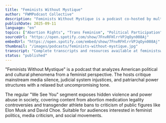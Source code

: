 ```yaml
---
title: "Feminists Without Mystique"
author: "FWMPodcast Collective"
description: "Feminists Without Mystique is a podcast co-hosted by multiple feminists, exploring political, gender, and cultural issues with sharp humor. With a frank, highly critical style, the content covers abortion rights, transgender issues, racial and judicial injustice, media responsibility, often featuring 'we see you' segments exposing structural violence and silent complicity in society. Since launching in 2018, over 200 episodes have been released, with a Spotify rating of 4.7 (12 reviews), popular among progressive audiences."
publishDate: 2025-09-11
language: "en"
topics: ["Abortion Rights", "Trans Feminism", "Political Participation"]
sourceUrl: "https://open.spotify.com/show/7FnvRFHlrrVPJqOyn008Aj"
embedUrl: "https://open.spotify.com/embed/show/7FnvRFHlrrVPJqOyn008Aj"
thumbnail: "/images/podcasts/feminists-without-mystique.jpg"
transcript: "Complete transcripts and resources available at feministswithoutmystique.com"
status: "published"
---
```


"Feminists Without Mystique" is a podcast that analyzes American political and cultural phenomena from a feminist perspective. The hosts critique mainstream media silence, judicial system injustices, and patriarchal power structures with a relaxed but uncompromising tone.

The regular "We See You" segment exposes hidden violence and power abuse in society, covering content from abortion medication legality controversies and transgender athlete bans to criticism of public figures like Elon Musk and David Choe. Suitable for audiences interested in feminist politics, media criticism, and social movements.